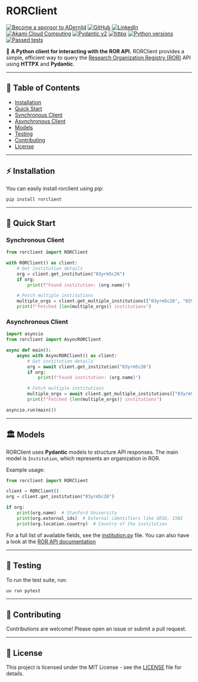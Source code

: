 # RORClient


[![Become a sponsor to ADernild](https://img.shields.io/static/v1?label=Sponsor&message=%E2%9D%A4&logo=GitHub&color=%23fe8e86)](https://github.com/sponsors/ADernild "Become a sponsor to ADernild")
[![GitHub](https://img.shields.io/github/followers/adernild?label=follow&style=social)](https://github.com/ADernild "Follow ADernild on GitHub")
[![LinkedIn](https://img.shields.io/badge/-LinkedInd-blue?style=flat-round&logo=Linkedin&logoColor=white&link=https://linkedin.com/in/alexander-dernild)](https://linkedin.com/in/alexander-dernild "Connect with me on LinkedIn")
[![Akami Cloud Computing](https://img.shields.io/badge/Cloud_Hosting-s?style=flat-round&logo=akamai&logoColor=%230096D6&labelColor=white&color=white)](https://www.linode.com/lp/refer/?r=a1236b8e74912ccb090628165fa6bf21cb52968f "Get a $100 credit on Linode Cloud")
[![Pydantic v2](https://img.shields.io/endpoint?url=https://raw.githubusercontent.com/pydantic/pydantic/main/docs/badge/v2.json)](https://pydantic.dev)
[![httpx](https://img.shields.io/badge/httpx-%5E0.28.1-orange)](https://www.python-httpx.org/)
[![Python versions](https://img.shields.io/pypi/pyversions/rorclient)](https://www.python.org/downloads/)
[![Passed tests](https://github.com/ADernild/RORClient/actions/workflows/tests.yml/badge.svg)](https://github.com/ADernild/RORClient/actions/workflows/tests.yml)

🚀 **A Python client for interacting with the ROR API.**
RORClient provides a simple, efficient way to query the [Research Organization Registry (ROR)](https://ror.org) API using **HTTPX** and **Pydantic**.

---

## 📖 Table of Contents
- [Installation](#installation)
- [Quick Start](#quick-start)
- [Synchronous Client](#synchronous-client)
- [Asynchronous Client](#asynchronous-client)
- [Models](#models)
- [Testing](#testing)
- [Contributing](#contributing)
- [License](#license)

---

## ⚡ Installation

You can easily install rorclient using pip:

```sh
pip install rorclient
```
---

## 🚀 Quick Start

### Synchronous Client
```python
from rorclient import RORClient

with RORClient() as client:
    # Get institution details
    org = client.get_institution("03yrm5c26")
    if org:
        print(f"Found institution: {org.name}")

    # Fetch multiple institutions
    multiple_orgs = client.get_multiple_institutions(["03yrm5c26", "029z82x56"])
    print(f"Fetched {len(multiple_orgs)} institutions")

```

### Asynchronous Client
```python
import asyncio
from rorclient import AsyncRORClient

async def main():
    async with AsyncRORClient() as client:
        # Get institution details
        org = await client.get_institution("03yrm5c26")
        if org:
            print(f"Found institution: {org.name}")

        # Fetch multiple institutions
        multiple_orgs = await client.get_multiple_institutions(["03yrm5c26", "029z82x56"])
        print(f"Fetched {len(multiple_orgs)} institutions")

asyncio.run(main())

```

---

## 🏛 Models
RORClient uses **Pydantic** models to structure API responses. The main model is `Institution`, which represents an organization in ROR.

Example usage:

```python
from rorclient import RORClient

client = RORClient()
org = client.get_institution("03yrm5c26")

if org:
    print(org.name)  # Stanford University
    print(org.external_ids)  # External identifiers like GRID, ISNI
    print(org.location.country)  # Country of the institution
```

For a full list of available fields, see the [institution.py](rorclient/models/institution.py) file.
You can also have a look at the [ROR API documentation](https://ror.readme.io/v2/docs/data-structure)

---

## 🧪 Testing

To run the test suite, run:

```sh
uv run pytest
```

---

## 🤝 Contributing

Contributions are welcome! Please open an issue or submit a pull request.

---

## 📜 License

This project is licensed under the MIT License - see the [LICENSE](LICENSE) file for details.
